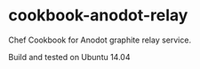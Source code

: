 cookbook-anodot-relay
=====================

Chef Cookbook for Anodot graphite relay service.

Build and tested on Ubuntu 14.04


